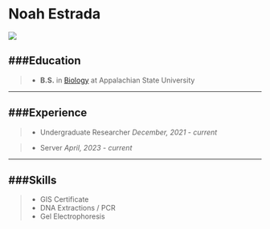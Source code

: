 Noah Estrada
====

<img src="/IMG_9228 2.jpg">


###Education
---
>- **B.S.** in [Biology](https://biology.appstate.edu/) at Appalachian State University 

----
###Experience
---
>- Undergraduate Researcher
*December, 2021 - current*

>- Server
*April, 2023 - current*

----
###Skills
---
>- GIS Certificate
>- DNA Extractions / PCR
>- Gel Electrophoresis
